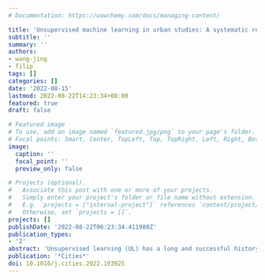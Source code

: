 ```yaml
---
# Documentation: https://wowchemy.com/docs/managing-content/

title: 'Unsupervised machine learning in urban studies: A systematic review of applications'
subtitle: ''
summary: ''
authors:
- wang-jing
- filip
tags: []
categories: []
date: '2022-08-15'
lastmod: 2022-08-22T14:23:34+08:00
featured: true
draft: false

# Featured image
# To use, add an image named `featured.jpg/png` to your page's folder.
# Focal points: Smart, Center, TopLeft, Top, TopRight, Left, Right, BottomLeft, Bottom, BottomRight.
image:
  caption: ''
  focal_point: ''
  preview_only: false

# Projects (optional).
#   Associate this post with one or more of your projects.
#   Simply enter your project's folder or file name without extension.
#   E.g. `projects = ["internal-project"]` references `content/project/deep-learning/index.md`.
#   Otherwise, set `projects = []`.
projects: []
publishDate: '2022-08-22T06:23:34.411980Z'
publication_types:
- '2'
abstract: 'Unsupervised learning (UL) has a long and successful history in untangling the complexity of cities. As the counterpart of supervised learning, it discovers patterns from intrinsic data structures without crafted labels, which is believed to be the key to real AI-generated decisions. This paper provides a systematic review of the use of UL in urban studies based on 140 publications. Firstly, the topic, technique, application, data type, and evaluation method of each paper are recorded, deriving statistical insights into the evolution and trends. Clustering is the most prominent method, followed by topic modeling. With the strong momentum of deep learning, a growing application field of UL methods is representing the complex real-world urban systems at multiple scales through multi-source data integration. Subsequently, a detailed review discusses how UL is applied in a broad range of urban topics, which are concluded by four dominant themes: urbanization and regional studies, built environment, urban sustainability, and urban dynamics. Finally, the review addresses common limitations regarding data quality, subjective interpretation, and validation difficulty of the results, which increasingly require interdisciplinary knowledge. Research opportunities are found in the rapidly evolving technological landscape of UL and in certain domains where supervised learning dominates.'
publication: '*Cities*'
doi: 10.1016/j.cities.2022.103925
---
```

